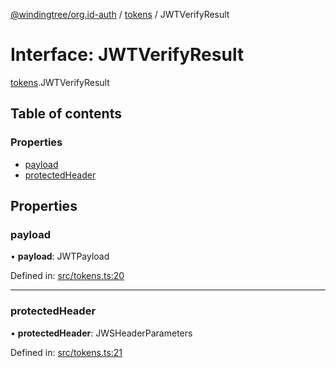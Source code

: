 [@windingtree/org.id-auth](../README.md) / [tokens](../modules/tokens.md) / JWTVerifyResult

# Interface: JWTVerifyResult

[tokens](../modules/tokens.md).JWTVerifyResult

## Table of contents

### Properties

- [payload](tokens.jwtverifyresult.md#payload)
- [protectedHeader](tokens.jwtverifyresult.md#protectedheader)

## Properties

### payload

• **payload**: JWTPayload

Defined in: [src/tokens.ts:20](https://github.com/windingtree/org.id-sdk/blob/cc06f59/packages/auth/src/tokens.ts#L20)

___

### protectedHeader

• **protectedHeader**: JWSHeaderParameters

Defined in: [src/tokens.ts:21](https://github.com/windingtree/org.id-sdk/blob/cc06f59/packages/auth/src/tokens.ts#L21)
